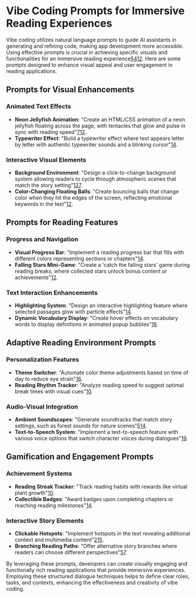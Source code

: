 # Vibe Coding Prompts for Immersive Reading Experiences

Vibe coding utilizes natural language prompts to guide AI assistants in generating and refining code, making app development more accessible. Using effective prompts is crucial in achieving specific visuals and functionalities for an immersive reading experience[5](https://cloud.google.com/discover/what-is-vibe-coding "cloud.google.com")[4](https://medium.com/@zahwahjameel26/mastering-prompting-techniques-for-vibe-coding-e140ad07603b "medium.com")[12](https://www.tomsguide.com/ai/i-test-ai-for-a-living-these-are-my-9-favorite-prompts-for-vibe-coding "tomsguide.com"). Here are some prompts designed to enhance visual appeal and user engagement in reading applications.

## Prompts for Visual Enhancements

### Animated Text Effects
- **Neon Jellyfish Animation**: "Create an HTML/CSS animation of a neon jellyfish floating across the page, with tentacles that glow and pulse in sync with reading speed"[7](https://docs.replit.com/tutorials/vibe-coding-101 "docs.replit.com")[12](https://www.tomsguide.com/ai/i-test-ai-for-a-living-these-are-my-9-favorite-prompts-for-vibe-coding "tomsguide.com").
- **Typewriter Effect**: "Build a typewriter effect where text appears letter by letter with authentic typewriter sounds and a blinking cursor"[14](https://zencoder.ai/blog/vibe-coding-prompts "zencoder.ai").

### Interactive Visual Elements
- **Background Environment**: "Design a click-to-change background system allowing readers to cycle through atmospheric scenes that match the story setting"[12](https://www.tomsguide.com/ai/i-test-ai-for-a-living-these-are-my-9-favorite-prompts-for-vibe-coding "tomsguide.com")[7](https://docs.replit.com/tutorials/vibe-coding-101 "docs.replit.com").
- **Color-Changing Floating Balls**: "Create bouncing balls that change color when they hit the edges of the screen, reflecting emotional keywords in the text"[12](https://www.tomsguide.com/ai/i-test-ai-for-a-living-these-are-my-9-favorite-prompts-for-vibe-coding "tomsguide.com").

## Prompts for Reading Features

### Progress and Navigation
- **Visual Progress Bar**: "Implement a reading progress bar that fills with different colors representing sections or chapters"[14](https://zencoder.ai/blog/vibe-coding-prompts "zencoder.ai").
- **Falling Stars Mini-Game**: "Create a 'catch the falling stars' game during reading breaks, where collected stars unlock bonus content or achievements"[12](https://www.tomsguide.com/ai/i-test-ai-for-a-living-these-are-my-9-favorite-prompts-for-vibe-coding "tomsguide.com").

### Text Interaction Enhancements
- **Highlighting System**: "Design an interactive highlighting feature where selected passages glow with particle effects"[14](https://zencoder.ai/blog/vibe-coding-prompts "zencoder.ai").
- **Dynamic Vocabulary Display**: "Create hover effects on vocabulary words to display definitions in animated popup bubbles"[16](https://www.prompthub.us/blog/how-to-vibe-code-with-no-code-tools-prompting-tips-and-how-to-troubleshoot "prompthub.us").

## Adaptive Reading Environment Prompts

### Personalization Features
- **Theme Switcher**: "Automate color theme adjustments based on time of day to reduce eye strain"[16](https://www.prompthub.us/blog/how-to-vibe-code-with-no-code-tools-prompting-tips-and-how-to-troubleshoot "prompthub.us").
- **Reading Rhythm Tracker**: "Analyze reading speed to suggest optimal break times with visual cues"[10](https://creatoreconomy.so/p/12-rules-to-vibe-code-without-frustration "creatoreconomy.so").

### Audio-Visual Integration
- **Ambient Soundscapes**: "Generate soundtracks that match story settings, such as forest sounds for nature scenes"[5](https://cloud.google.com/discover/what-is-vibe-coding "cloud.google.com")[14](https://zencoder.ai/blog/vibe-coding-prompts "zencoder.ai").
- **Text-to-Speech System**: "Implement a text-to-speech feature with various voice options that switch character voices during dialogues"[19](https://www.reddit.com/r/ChatGPTPromptGenius/comments/1j213sb/i_used_prompts_to_create_a_chatgpt_text_to_speech/ "reddit.com").

## Gamification and Engagement Prompts

### Achievement Systems
- **Reading Streak Tracker**: "Track reading habits with rewards like virtual plant growth"[10](https://creatoreconomy.so/p/12-rules-to-vibe-code-without-frustration "creatoreconomy.so").
- **Collectible Badges**: "Award badges upon completing chapters or reaching reading milestones"[14](https://zencoder.ai/blog/vibe-coding-prompts "zencoder.ai").

### Interactive Story Elements
- **Clickable Hotspots**: "Implement hotspots in the text revealing additional context and multimedia content"[21](https://medium.com/@cynthiiiayaya/a-designers-take-on-vibe-coding-understanding-prompting-and-its-limitations-3c0668180f62 "medium.com")[5](https://cloud.google.com/discover/what-is-vibe-coding "cloud.google.com").
- **Branching Reading Paths**: "Offer alternative story branches where readers can choose different perspectives"[5](https://cloud.google.com/discover/what-is-vibe-coding "cloud.google.com")[7](https://docs.replit.com/tutorials/vibe-coding-101 "docs.replit.com").

By leveraging these prompts, developers can create visually engaging and functionally rich reading applications that provide immersive experiences. Employing these structured dialogue techniques helps to define clear roles, tasks, and contexts, enhancing the effectiveness and creativity of vibe coding.
